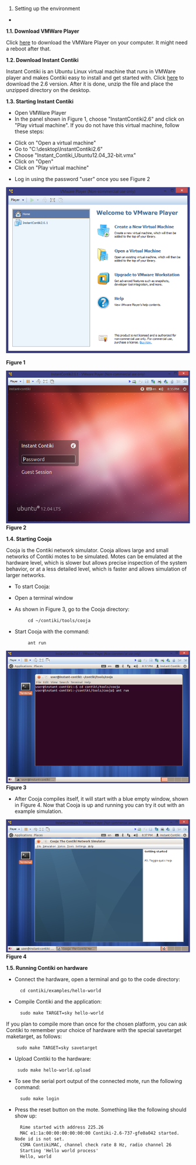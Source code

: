  1. Setting up the environment
- 

**1.1. Download VMWare Player**

Click <a href="https://my.vmware.com/web/vmware/free#desktop_end_user_computing/vmware_player/7_0">here</a> to download the VMWare Player on your computer. It might need a reboot after that.

**1.2. Download Instant Contiki**

Instant Contiki is an Ubuntu Linux virtual machine that runs in VMWare player and makes Contiki easy to install and get started with. Click <a href="http://sourceforge.net/projects/contiki/files/Instant%20Contiki/">here</a> to download the 2.6 version. After it is done, unzip the file and place the unzipped directory on the desktop.

**1.3. Starting Instant Contiki**

- Open VMWare Player
- In the panel shown in Figure 1, choose "InstantContiki2.6" and click on "Play virtual machine". If you do not have this virtual machine, follow these steps:
 * Click on "Open a virtual machine"
 * Go to "C:\desktop\InstantContiki2.6"
 * Choose "Instant\_Contiki\_Ubuntu12.04_32-bit.vmx"
 * Click on "Open"
 * Click on "Play virtual machine"
- Log in using the password "user" once you see Figure 2


![test image](https://raw.githubusercontent.com/VeronicaYamee/GitHub/master/images/VMware%20Player.png) 

**Figure 1**

![test image](https://raw.githubusercontent.com/VeronicaYamee/GitHub/master/images/password.png)
**Figure 2**

**1.4. Starting Cooja**


Cooja is the Contiki network simulator. Cooja allows large and small networks of Contiki motes to be simulated. Motes can be emulated at the hardware level, which is slower but allows precise inspection of the system behavior, or at a less detailed level, which is faster and allows simulation of larger networks.

- To start Cooja: 
 * Open a terminal window
 * As shown in Figure 3, go to the Cooja directory:
 
			cd ~/contiki/tools/cooja
 * Start Cooja with the command:

			ant run
			
![test image](https://raw.githubusercontent.com/VeronicaYamee/GitHub/master/images/cooja.png)
                                            **Figure 3**

 * After Cooja compiles itself, it will start with a blue empty window, shown in Figure 4. Now that Cooja is up and running you can try it out with an example simulation.

![test image](https://raw.githubusercontent.com/VeronicaYamee/GitHub/master/images/cooja2.png)
**Figure 4**

**1.5. Running Contiki on hardware**

- Connect the hardware, open a terminal and go to the code directory:

		cd contiki/examples/hello-world 
- Compile Contiki and the application:

		sudo make TARGET=sky hello-world 
If you plan to compile more than once for the chosen platform, you can ask Contiki to remember your choice of hardware with the special savetarget maketarget, as follows:

		sudo make TARGET=sky savetarget

-  Upload Contiki to the hardware:

		sudo make hello-world.upload

- To see the serial port output of the connected mote, run the following command:

		sudo make login
- Press the reset button on the mote. Something like the following should show up:

		Rime started with address 225.26
		MAC e1:1a:00:00:00:00:00:00 Contiki-2.6-737-gfe0a042 started. Node id is not set.
		CSMA ContikiMAC, channel check rate 8 Hz, radio channel 26
		Starting 'Hello world process'
		Hello, world
